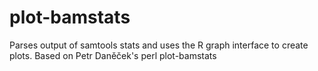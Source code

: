 # plot-bamstats
Parses output of samtools stats and uses the R graph interface to create plots. Based on Petr Daněček's perl plot-bamstats
